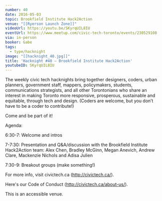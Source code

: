 ```yaml
---
number: 40
date: 2016-05-03
topic: Brookfield Institute Hack2Action
venue: "[[Ryerson Launch Zone]]"
videoUrl: https://youtu.be/SKyrqUIL8IU
eventUrl: https://www.meetup.com/civic-tech-toronto/events/230529108
via: in-person
booker: Gabe
tags:
  - type/hacknight
image: "[[hacknight_40.jpg]]"
title: 'Hacknight #40 – Brookfield Institute Hack2Action'
youtubeID: SKyrqUIL8IU
---
```


The weekly civic tech hacknights bring together designers, coders, urban planners, government staff, mappers, policymakers, students, communications strategists, and all other Torontonians who share an interest in making Toronto more responsive, prosperous, sustainable and equitable, through tech and design. (Coders are welcome, but you don’t have to be a coder to contribute!)

Come and be part of it!

Agenda:

6:30-7: Welcome and intros

7-7:30: Presentation and Q&A/discussion with the Brookfield Institute Hack2Action team: Alex Chen, Bradley McGinn, Megan Anevich, Andrew Clare, Mackenzie Nichols and Adisa Julien

7:30-9: Breakout groups (make something!)

For more info, visit civictech.ca (http://civictech.ca/).

Here's our Code of Conduct (http://civictech.ca/about-us/).

This is an accessible venue.